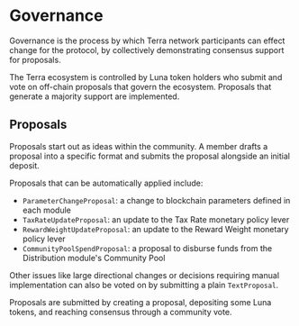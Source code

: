 # Governance

Governance is the process by which Terra network participants can effect change for the protocol, by collectively demonstrating consensus support for proposals.

The Terra ecosystem is controlled by Luna token holders who submit and vote on off-chain proposals that govern the ecosystem. Proposals that generate a majority support are implemented.

## Proposals

Proposals start out as ideas within the community. A member drafts a proposal into a specific format and submits the proposal alongside an initial deposit.

Proposals that can be automatically applied include:

- `ParameterChangeProposal`: a change to blockchain parameters defined in each module
- `TaxRateUpdateProposal`: an update to the Tax Rate monetary policy lever
- `RewardWeightUpdateProposal`: an update to the Reward Weight monetary policy lever
- `CommunityPoolSpendProposal`: a proposal to disburse funds from the Distribution module's Community Pool

Other issues like large directional changes or decisions requiring manual implementation can also be voted on by submitting a plain `TextProposal`.

Proposals are submitted by creating a proposal, depositing some Luna tokens, and reaching consensus through a community vote.
